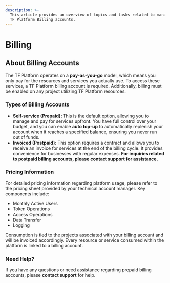 ```yaml
---
description: >-
  This article provides an overview of topics and tasks related to managing your
  TF Platform Billing accounts.
---
```


# Billing

## About Billing Accounts

The TF Platform operates on a **pay-as-you-go** model, which means you only pay for the resources and services you actually use. To access these services, a TF Platform billing account is required. Additionally, billing must be enabled on any project utilizing TF Platform resources.

### **Types of Billing Accounts**

* **Self-service (Prepaid):** This is the default option, allowing you to manage and pay for services upfront. You have full control over your budget, and you can enable **auto top-up** to automatically replenish your account when it reaches a specified balance, ensuring you never run out of funds.
* **Invoiced (Postpaid):** This option requires a contract and allows you to receive an invoice for services at the end of the billing cycle. It provides convenience for businesses with regular expenses. **For inquiries related to postpaid billing accounts, please contact support for assistance.**

### Pricing Information

For detailed pricing information regarding platform usage, please refer to the pricing sheet provided by your technical account manager. Key components include:

* Monthly Active Users
* Token Operations
* Access Operations
* Data Transfer
* Logging

Consumption is tied to the projects associated with your billing account and will be invoiced accordingly. Every resource or service consumed within the platform is linked to a billing account.

### Need Help?

If you have any questions or need assistance regarding prepaid billing accounts, please **contact support** for help.
